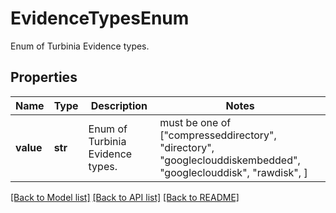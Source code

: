 # EvidenceTypesEnum

Enum of Turbinia Evidence types.

## Properties
Name | Type | Description | Notes
------------ | ------------- | ------------- | -------------
**value** | **str** | Enum of Turbinia Evidence types. |  must be one of ["compresseddirectory", "directory", "googleclouddiskembedded", "googleclouddisk", "rawdisk", ]

[[Back to Model list]](../README.md#documentation-for-models) [[Back to API list]](../README.md#documentation-for-api-endpoints) [[Back to README]](../README.md)


